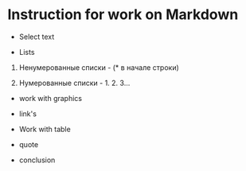 # Instruction for work on Markdown
* Select text

* Lists

1. Ненумерованные списки - (* в начале строки)

2. Нумерованные списки - 1. 2. 3...

* work with graphics

* link's

* Work with table

* quote

* conclusion 
